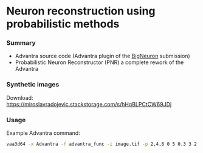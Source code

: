 # Neuron reconstruction using probabilistic methods #
### Summary ###

* Advantra source code (Advantra plugin of the [BigNeuron](https://bitbucket.org/tutorials/markdowndemo) submission)
* Probabilistic Neuron Reconstructor (PNR) a complete rework of the Advantra

### Synthetic images ###

Download:
https://miroslavradojevic.stackstorage.com/s/hHqBLPCtCW69JDj

### Usage ###
Example Advantra command:
```bash
vaa3d64 -x Advantra -f advantra_func -i image.tif -p 2,4,6 0 5 0.3 3 2 200 20 2 4 1
```